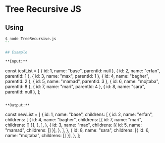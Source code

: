 # Tree Recursive JS

## Using

```sh
$ node TreeRecursive.js
``

## Example

**Input:**

```
const testList = [ 
  { id: 1, name: "base", parentId: null }, 
  { id: 2, name: "erfan", parentId: 1 }, 
  { id: 3, name: "max", parentId: 1 }, 
  { id: 4, name: "bagher", parentId: 2 }, 
  { id: 5, name: "mamad", parentId: 3 }, 
  { id: 6, name: "mojtaba", parentId: 8 }, 
  { id: 7, name: "mari", parentId: 4 }, 
  { id: 8, name: "sara", parentId: null }, 
];
```

**Output:**

```
const newList = [ 
  { 
    id: 1, 
    name: "base", 
    childrens: [ 
      { 
        id: 2, 
        name: "erfan", 
        childrens: [ 
          { 
            id: 4, 
            name: "bagher", 
            childrens: [{ id: 7, name: "mari", childrens: [] }], 
          }, 
        ], 
      }, 
      { 
        id: 3, 
        name: "max", 
        childrens: [{ id: 5, name: "mamad", childrens: [] }], 
      }, 
    ], 
  }, 
  { 
    id: 8, 
    name: "sara", 
    childrens: [{ id: 6, name: "mojtaba", childrens: [] }], 
  }, 
];
```
